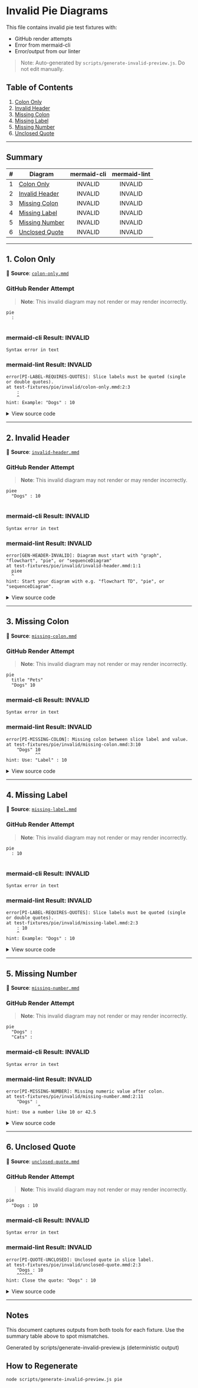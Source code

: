 # Invalid Pie Diagrams

This file contains invalid pie test fixtures with:
- GitHub render attempts
- Error from mermaid-cli
- Error/output from our linter

> Note: Auto-generated by `scripts/generate-invalid-preview.js`. Do not edit manually.

## Table of Contents

1. [Colon Only](#1-colon-only)
2. [Invalid Header](#2-invalid-header)
3. [Missing Colon](#3-missing-colon)
4. [Missing Label](#4-missing-label)
5. [Missing Number](#5-missing-number)
6. [Unclosed Quote](#6-unclosed-quote)

---

## Summary

| # | Diagram | mermaid-cli | mermaid-lint |
|---:|---|:---:|:---:|
| 1 | [Colon Only](#1-colon-only) | INVALID | INVALID |
| 2 | [Invalid Header](#2-invalid-header) | INVALID | INVALID |
| 3 | [Missing Colon](#3-missing-colon) | INVALID | INVALID |
| 4 | [Missing Label](#4-missing-label) | INVALID | INVALID |
| 5 | [Missing Number](#5-missing-number) | INVALID | INVALID |
| 6 | [Unclosed Quote](#6-unclosed-quote) | INVALID | INVALID |

---

## 1. Colon Only

📄 **Source**: [`colon-only.mmd`](./invalid/colon-only.mmd)

### GitHub Render Attempt

> **Note**: This invalid diagram may not render or may render incorrectly.

```mermaid
pie
  :


```

### mermaid-cli Result: INVALID

```
Syntax error in text
```

### mermaid-lint Result: INVALID

```
error[PI-LABEL-REQUIRES-QUOTES]: Slice labels must be quoted (single or double quotes).
at test-fixtures/pie/invalid/colon-only.mmd:2:3
    :
    ^
hint: Example: "Dogs" : 10
```

<details>
<summary>View source code</summary>

```
pie
  :


```
</details>

---

## 2. Invalid Header

📄 **Source**: [`invalid-header.mmd`](./invalid/invalid-header.mmd)

### GitHub Render Attempt

> **Note**: This invalid diagram may not render or may render incorrectly.

```mermaid
piee
  "Dogs" : 10


```

### mermaid-cli Result: INVALID

```
Syntax error in text
```

### mermaid-lint Result: INVALID

```
error[GEN-HEADER-INVALID]: Diagram must start with "graph", "flowchart", "pie", or "sequenceDiagram"
at test-fixtures/pie/invalid/invalid-header.mmd:1:1
  piee
  ^
hint: Start your diagram with e.g. "flowchart TD", "pie", or "sequenceDiagram".
```

<details>
<summary>View source code</summary>

```
piee
  "Dogs" : 10


```
</details>

---

## 3. Missing Colon

📄 **Source**: [`missing-colon.mmd`](./invalid/missing-colon.mmd)

### GitHub Render Attempt

> **Note**: This invalid diagram may not render or may render incorrectly.

```mermaid
pie
  title "Pets"
  "Dogs" 10

```

### mermaid-cli Result: INVALID

```
Syntax error in text
```

### mermaid-lint Result: INVALID

```
error[PI-MISSING-COLON]: Missing colon between slice label and value.
at test-fixtures/pie/invalid/missing-colon.mmd:3:10
    "Dogs" 10
           ^^
hint: Use: "Label" : 10
```

<details>
<summary>View source code</summary>

```
pie
  title "Pets"
  "Dogs" 10

```
</details>

---

## 4. Missing Label

📄 **Source**: [`missing-label.mmd`](./invalid/missing-label.mmd)

### GitHub Render Attempt

> **Note**: This invalid diagram may not render or may render incorrectly.

```mermaid
pie
  : 10


```

### mermaid-cli Result: INVALID

```
Syntax error in text
```

### mermaid-lint Result: INVALID

```
error[PI-LABEL-REQUIRES-QUOTES]: Slice labels must be quoted (single or double quotes).
at test-fixtures/pie/invalid/missing-label.mmd:2:3
    : 10
    ^
hint: Example: "Dogs" : 10
```

<details>
<summary>View source code</summary>

```
pie
  : 10


```
</details>

---

## 5. Missing Number

📄 **Source**: [`missing-number.mmd`](./invalid/missing-number.mmd)

### GitHub Render Attempt

> **Note**: This invalid diagram may not render or may render incorrectly.

```mermaid
pie
  "Dogs" :
  "Cats" : 

```

### mermaid-cli Result: INVALID

```
Syntax error in text
```

### mermaid-lint Result: INVALID

```
error[PI-MISSING-NUMBER]: Missing numeric value after colon.
at test-fixtures/pie/invalid/missing-number.mmd:2:11
    "Dogs" :
            ^
hint: Use a number like 10 or 42.5
```

<details>
<summary>View source code</summary>

```
pie
  "Dogs" :
  "Cats" : 

```
</details>

---

## 6. Unclosed Quote

📄 **Source**: [`unclosed-quote.mmd`](./invalid/unclosed-quote.mmd)

### GitHub Render Attempt

> **Note**: This invalid diagram may not render or may render incorrectly.

```mermaid
pie
  "Dogs : 10

```

### mermaid-cli Result: INVALID

```
Syntax error in text
```

### mermaid-lint Result: INVALID

```
error[PI-QUOTE-UNCLOSED]: Unclosed quote in slice label.
at test-fixtures/pie/invalid/unclosed-quote.mmd:2:3
    "Dogs : 10
    ^^^^^^
hint: Close the quote: "Dogs" : 10
```

<details>
<summary>View source code</summary>

```
pie
  "Dogs : 10

```
</details>

---

## Notes

This document captures outputs from both tools for each fixture. Use the summary table above to spot mismatches.

Generated by scripts/generate-invalid-preview.js (deterministic output)

## How to Regenerate

```bash
node scripts/generate-invalid-preview.js pie
```
